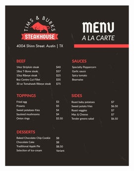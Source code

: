 ![Image](https://github.com/malkavien/qrmenu/blob/gh-pages/media_12bfc0620e27873cc1f3e990ec861a21936bc33c7.jpeg?raw=true)
